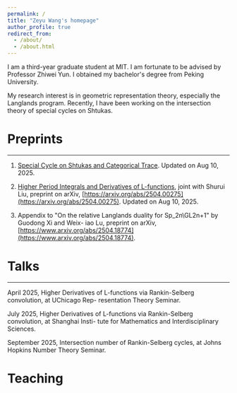 ```yaml
---
permalink: /
title: "Zeyu Wang's homepage"
author_profile: true
redirect_from: 
  - /about/
  - /about.html
---
```


I am a third-year graduate student at MIT. I am fortunate to be advised by Professor Zhiwei Yun. I obtained my bachelor's degree from Peking University.

My research interest is in geometric representation theory, especially the Langlands program. Recently, I have been working on the intersection theory of special cycles on Shtukas.

# Preprints
------

1. [Special Cycle on Shtukas and Categorical Trace](https://zeyuw42.github.io/assets/specialcyclecattrace.pdf). Updated on Aug 10, 2025.

2. [Higher Period Integrals and Derivatives of L-functions](https://zeyuw42.github.io/assets/higherperiod.pdf), joint with Shurui Liu, preprint on
arXiv, [https://arxiv.org/abs/2504.00275](https://arxiv.org/abs/2504.00275). Updated on Aug 10, 2025.

4. Appendix to "On the relative Langlands duality for Sp_2n\GL2n+1" by Guodong Xi and Weix-
iao Lu, preprint on arXiv, [https://www.arxiv.org/abs/2504.18774](https://www.arxiv.org/abs/2504.18774).


# Talks
------

April 2025, Higher Derivatives of L-functions via Rankin-Selberg convolution, at UChicago Rep-
resentation Theory Seminar.  

July 2025, Higher Derivatives of L-functions via Rankin-Selberg convolution, at Shanghai Insti-
tute for Mathematics and Interdisciplinary Sciences.  

September 2025, Intersection number of Rankin-Selberg cycles, at Johns Hopkins Number Theory
Seminar.  



# Teaching


